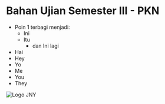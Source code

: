 # Bahan Ujian Semester III - PKN

- Poin 1 terbagi menjadi:
	- Ini
	- Itu
		- dan Ini lagi
- Hai
- Hey
- Yo
- Me
- You
- They

![Logo JNY](https://camo.githubusercontent.com/c74846a76fd5d1795cf9e9de9ecc61dc245cec50f510397a13675f7a44fbdf6a/68747470733a2f2f692e6962622e636f2f42724846764c342f4a4e592d416c6c69616e63652d636f70792e6a7067)